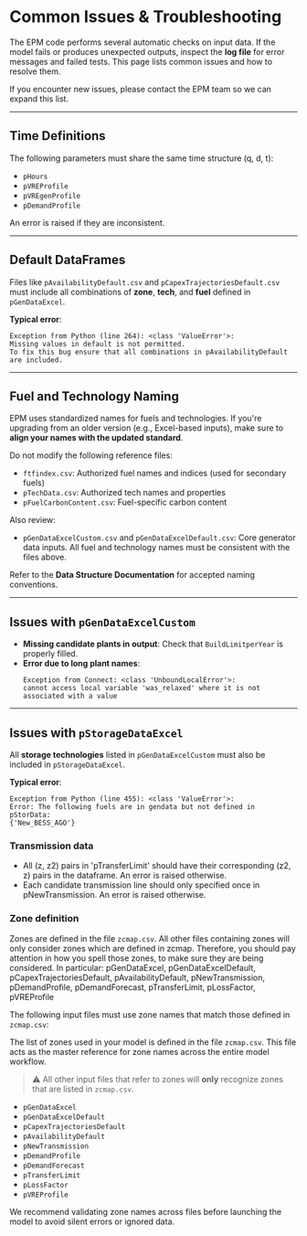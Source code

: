 # Common Issues & Troubleshooting

The EPM code performs several automatic checks on input data. If the model fails or produces unexpected outputs, inspect the **log file** for error messages and failed tests. This page lists common issues and how to resolve them.

If you encounter new issues, please contact the EPM team so we can expand this list.

---

## Time Definitions

The following parameters must share the same time structure (q, d, t):
- `pHours`
- `pVREProfile`
- `pVREgenProfile`
- `pDemandProfile`

An error is raised if they are inconsistent.

---

## Default DataFrames

Files like `pAvailabilityDefault.csv` and `pCapexTrajectoriesDefault.csv` must include all combinations of **zone**, **tech**, and **fuel** defined in `pGenDataExcel`.

**Typical error**:
```
Exception from Python (line 264): <class 'ValueError'>:
Missing values in default is not permitted.
To fix this bug ensure that all combinations in pAvailabilityDefault are included.
```

---

## Fuel and Technology Naming

EPM uses standardized names for fuels and technologies. If you're upgrading from an older version (e.g., Excel-based inputs), make sure to **align your names with the updated standard**.

Do not modify the following reference files:

- `ftfindex.csv`: Authorized fuel names and indices (used for secondary fuels)
- `pTechData.csv`: Authorized tech names and properties
- `pFuelCarbonContent.csv`: Fuel-specific carbon content

Also review:

- `pGenDataExcelCustom.csv` and `pGenDataExcelDefault.csv`: Core generator data inputs. All fuel and technology names must be consistent with the files above.

Refer to the **Data Structure Documentation** for accepted naming conventions.

---

## Issues with `pGenDataExcelCustom`

- **Missing candidate plants in output**: Check that `BuildLimitperYear` is properly filled.
- **Error due to long plant names**:
  ```
  Exception from Connect: <class 'UnboundLocalError'>:
  cannot access local variable 'was_relaxed' where it is not associated with a value
  ```

---

## Issues with `pStorageDataExcel`

All **storage technologies** listed in `pGenDataExcelCustom` must also be included in `pStorageDataExcel`.

**Typical error**:
```
Exception from Python (line 455): <class 'ValueError'>:
Error: The following fuels are in gendata but not defined in pStorData:
{'New_BESS_AGO'}
```

### Transmission data
- All (z, z2) pairs in 'pTransferLimit' should have their corresponding (z2, z) pairs in the dataframe. An error is raised otherwise.
- Each candidate transmission line should only specified once in pNewTransmission. An error is raised otherwise.

### Zone definition

Zones are defined in the file `zcmap.csv`. All other files containing zones will only consider zones which are defined in zcmap. Therefore, you should pay attention in how you spell those zones, to make sure they are being considered. In particular:
pGenDataExcel, pGenDataExcelDefault, pCapexTrajectoriesDefault, pAvailabilityDefault, pNewTransmission, pDemandProfile, pDemandForecast, pTransferLimit, pLossFactor, pVREProfile

The following input files must use zone names that match those defined in `zcmap.csv`:

The list of zones used in your model is defined in the file `zcmap.csv`. This file acts as the master reference for zone names across the entire model workflow. 
> ⚠️ All other input files that refer to zones will **only** recognize zones that are listed in `zcmap.csv`.
 
- `pGenDataExcel`
- `pGenDataExcelDefault`
- `pCapexTrajectoriesDefault`
- `pAvailabilityDefault`
- `pNewTransmission`
- `pDemandProfile`
- `pDemandForecast`
- `pTransferLimit`
- `pLossFactor`
- `pVREProfile`

We recommend validating zone names across files before launching the model to avoid silent errors or ignored data.
